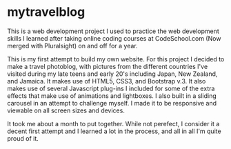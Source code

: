 # mytravelblog
This is a web development project I used to practice the web development skills I learned after taking online coding courses at CodeSchool.com (Now merged with Pluralsight) on and off for a year.

This is my first attempt to build my own website. For this project I decided to make a travel photoblog, with pictures from the different countries I've visited during my late teens and early 20's including Japan, New Zealand, and Jamaica. It makes use of HTML5, CSS3, and Bootstrap v.3. It also makes use of several Javascript plug-ins I included for some of the extra effects that make use of animations and lightboxes. I also built in a sliding carousel in an attempt to challenge myself. I made it to be responsive and viewable on all screen sizes and devices. 

It took me about a month to put together. While not perefect, I consider it a decent first attempt and I learned a lot in the process, and all in all I'm quite proud of it. 
